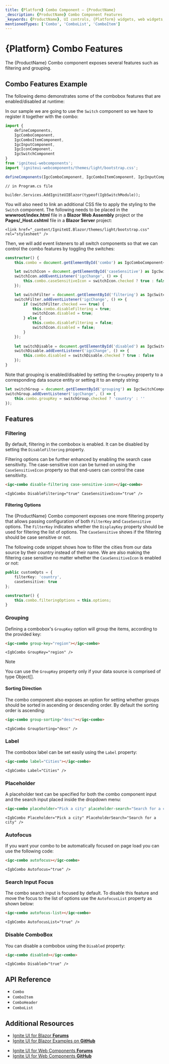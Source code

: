 ```yaml
---
title: {Platform} Combo Component – {ProductName}
_description: {ProductName} Combo Component Features
_keywords: {ProductName}, UI controls, {Platform} widgets, web widgets, UI widgets, {Platform}, Native {Platform} Components Suite, Native {Platform} Controls, Native {Platform} Components Library, {Platform} Combo Component Features
mentionedTypes: ['Combo', 'ComboList', 'ComboItem']
---
```


# {Platform} Combo Features

The {ProductName} Combo component exposes several features such as filtering and grouping.

## Combo Features Example
The following demo demonstrates some of the combobox features that are enabled/disabled at runtime:

<code-view style="height:400px"
           data-demos-base-url="{environment:dvDemosBaseUrl}"
           iframe-src="{environment:dvDemosBaseUrl}/grids/combo-features"
           alt="{Platform} Combo Features"
           github-src="grids/combo/features">
</code-view>

In our sample we are going to use the `Switch` component so we have to register it together with the combo:

<!-- WebComponents -->
```ts
import {
    defineComponents,
    IgcComboComponent,
    IgcComboItemComponent, 
    IgcInputComponent, 
    IgcIconComponent,
    IgcSwitchComponent
}
from 'igniteui-webcomponents';
import 'igniteui-webcomponents/themes/light/bootstrap.css';

defineComponents(IgcComboComponent, IgcComboItemComponent, IgcInputComponent, IgcIconComponent, IgcSwitchComponent);
```
<!-- end: WebComponents -->

<!-- Blazor -->
```razor
// in Program.cs file

builder.Services.AddIgniteUIBlazor(typeof(IgbSwitchModule));
```

You will also need to link an additional CSS file to apply the styling to the `Switch` component. The following needs to be placed in the **wwwroot/index.html** file in a **Blazor Web Assembly** project or the **Pages/_Host.cshtml** file in a **Blazor Server** project:

```razor
<link href="_content/IgniteUI.Blazor/themes/light/bootstrap.css" rel="stylesheet" />
```

<!-- end: Blazor -->

Then, we will add event listeners to all switch components so that we can control the combo features by toggling the switches:

```ts
constructor() {
    this.combo = document.getElementById('combo') as IgcComboComponent<object>;

    let switchIcon = document.getElementById('caseSensitive') as IgcSwitchComponent;
    switchIcon.addEventListener('igcChange', () => {
        this.combo.caseSensitiveIcon = switchIcon.checked ? true : false
    });

    let switchFilter = document.getElementById('filtering') as IgcSwitchComponent;
    switchFilter.addEventListener('igcChange', () => {
        if (switchFilter.checked === true) {
            this.combo.disableFiltering = true;
            switchIcon.disabled = true;
        } else {
            this.combo.disableFiltering = false;
            switchIcon.disabled = false;
        }
    });
    
    let switchDisable = document.getElementById('disabled') as IgcSwitchComponent;
    switchDisable.addEventListener('igcChange', () => {
        this.combo.disabled = switchDisable.checked ? true : false
    });
}
```

Note that grouping is enabled/disabled by setting the `GroupKey` property to a corresponding data source entity or setting it to an empty string: 

```ts
let switchGroup = document.getElementById('grouping') as IgcSwitchComponent;
switchGroup.addEventListener('igcChange', () => {
    this.combo.groupKey = switchGroup.checked ? 'country' : ''
});
```

## Features

### Filtering

By default, filtering in the combobox is enabled. It can be disabled by setting the `DisableFiltering` property.

Filtering options can be further enhanced by enabling the search case sensitivity. The case-sensitive icon can be turned on using the `CaseSensitiveIcon` property so that end-users can control the case sensitivity.

```html
<igc-combo disable-filtering case-sensitive-icon></igc-combo>
```

```razor
<IgbCombo DisableFiltering="true" CaseSensitiveIcon="true" />
```

#### Filtering Options

The {ProductName} Combo component exposes one more filtering property that allows passing configuration of both `FilterKey` and `CaseSensitive` options. The `FilterKey` indicates whether the `DisplayKey` property should be used for filtering the list of options. The `CaseSensitive` shows if the filtering should be case sensitive or not.

The following code snippet shows how to filter the cities from our data source by their country instead of their name. We are also making the filtering case sensitive no matter whether the `CaseSensitiveIcon` is enabled or not:

```ts
public customOpts = {
    filterKey: 'country',
    caseSensitive: true
};

constructor() {
    this.combo.filteringOptions = this.options;
}
```

### Grouping

Defining a combobox's `GroupKey` option will group the items, according to the provided key:

```html
<igc-combo group-key="region"></igc-combo>
```

```razor
<IgbCombo GroupKey="region" />
```

> [!Note]
> You can use the `GroupKey` property only if your data source is comprised of type Object[].

#### Sorting Direction

The combo component also exposes an option for setting whether groups should be sorted in ascending or descending order. By default the sorting order is ascending:

```html
<igc-combo group-sorting="desc"></igc-combo>
```

```razor
<IgbCombo GroupSorting="desc" />
```

### Label 

The combobox label can be set easily using the `Label` property:

```html
<igc-combo label="Cities"></igc-combo>
```

```razor
<IgbCombo Label="Cities" />
```

### Placeholder

A placeholder text can be specified for both the combo component input and the search input placed inside the dropdown menu: 

```html
<igc-combo placeholder="Pick a city" placeholder-search="Search for a city"></igc-combo>
```

```razor
<IgbCombo Placeholder="Pick a city" PlaceholderSearch="Search for a city" />
```

### Autofocus

If you want your combo to be automatically focused on page load you can use the following code:

```html
<igc-combo autofocus></igc-combo>
```

```razor
<IgbCombo Autofocus="true" />
```

### Search Input Focus

The combo search input is focused by default. To disable this feature and move the focus to the list of options use the `AutofocusList` property as shown below: 

```html
<igc-combo autofocus-list></igc-combo>
```

```razor
<IgbCombo AutofocusList="true" />
```

### Disable ComboBox

You can disable a combobox using the `Disabled` property:

```html
<igc-combo disabled></igc-combo>
```

```razor
<IgbCombo Disabled="true" />
```

<!-- WebComponents -->
## API Reference

* `Combo`
* `ComboItem`
* `ComboHeader`
* `ComboList`

<!-- end: WebComponents -->
## Additional Resources

<!-- Blazor -->

* [Ignite UI for Blazor **Forums**](https://www.infragistics.com/community/forums/f/ignite-ui-for-blazor)
* [Ignite UI for Blazor Examples on **GitHub**](https://github.com/IgniteUI/igniteui-blazor-examples)

<!-- end: Blazor -->

<!-- WebComponents -->

* [Ignite UI for Web Components **Forums**](https://www.infragistics.com/community/forums/f/ignite-ui-for-web-components)
* [Ignite UI for Web Components **GitHub**](https://github.com/IgniteUI/igniteui-webcomponents)

<!-- end: WebComponents -->